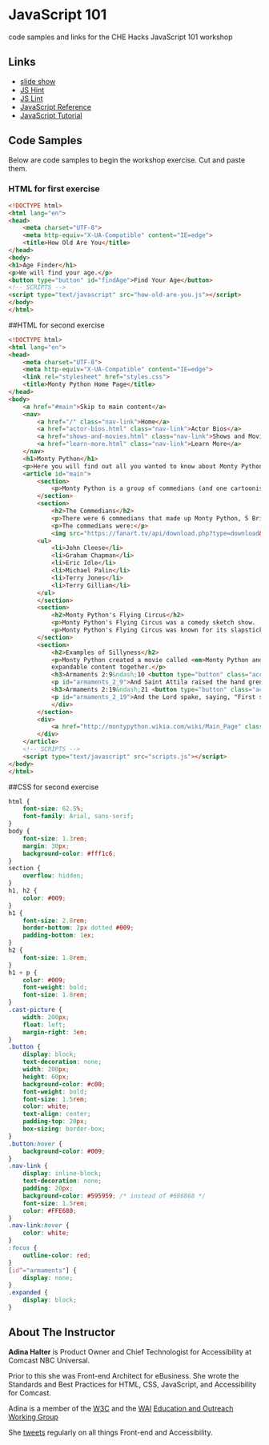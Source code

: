 # JavaScript 101

code samples and links for the CHE Hacks JavaScript 101 workshop

## Links

* [slide show](https://github.com/CHEhacks/workshops/blob/master/JS101/JavaScript_101_Workshop.pdf)
* [JS Hint](http://www.css-validator.org/)
* [JS Lint](http://www.jslint.com/)
* [JavaScript Reference](http://www.w3schools.com/jsref/)
* [JavaScript Tutorial](http://www.w3schools.com/js/default.asp)

## Code Samples

Below are code samples to begin the workshop exercise.  Cut and paste them.

### HTML for first exercise
```html
<!DOCTYPE html>
<html lang="en">
<head>
	<meta charset="UTF-8">
	<meta http-equiv="X-UA-Compatible" content="IE=edge">
	<title>How Old Are You</title>
</head>
<body>
<h1>Age Finder</h1>
<p>We will find your age.</p>
<button type="button" id="findAge">Find Your Age</button>
<!-- SCRIPTS -->
<script type="text/javascript" src="how-old-are-you.js"></script>
</body>
</html>
```

##HTML for second exercise
```html
<!DOCTYPE html>
<html lang="en">
<head>
	<meta charset="UTF-8">
	<meta http-equiv="X-UA-Compatible" content="IE=edge">
	<link rel="stylesheet" href="styles.css">
	<title>Monty Python Home Page</title>
</head>
<body>
	<a href="#main">Skip to main content</a>
	<nav>
		<a href="/" class="nav-link">Home</a>
		<a href="actor-bios.html" class="nav-link">Actor Bios</a>
		<a href="shows-and-movies.html" class="nav-link">Shows and Movies</a>
		<a href="learn-more.html" class="nav-link">Learn More</a>
	</nav>
	<h1>Monty Python</h1>
	<p>Here you will find out all you wanted to know about Monty Python!</p>
	<article id="main">
		<section>
			<p>Monty Python is a group of commedians (and one cartoonist) who created the British television show called <em>Monty Python's Flying Circus</em>.  Later they branched out into movies as well.</p>
		</section>
		<section>
			<h2>The Commedians</h2>
			<p>There were 6 commedians that made up Monty Python, 5 Brits and one American.</p>
			<p>The commedians were:</p>
			<img src="https://fanart.tv/api/download.php?type=download&image=47066&section=2" alt="picture of the cast" class="cast-picture">
		<ul>
			<li>John Cleese</li>
			<li>Graham Chapman</li>
			<li>Eric Idle</li>
			<li>Michael Palin</li>
			<li>Terry Jones</li>
			<li>Terry Gilliam</li>
		</ul>
		</section>
		<section>
			<h2>Monty Python's Flying Circus</h2>
			<p>Monty Python's Flying Circus was a comedy sketch show.  It first aired on the <a href="http://www.bbc.com/tv">BBC</a> in 1969.</p>
			<p>Monty Python's Flying Circus was known for its slapstick humor, sight gags, risque innuendos, and strange animation sequences.</p>
		</section>
		<section>
			<h2>Examples of Sillyness</h2>
			<p>Monty Python created a movie called <em>Monty Python and the Holy Grail</em>.  In it they had to blow up a killer rabbit by using the Holy Hand Grenade of Antioch.  They consulted <em>The Book of Armaments</em> to help them.</p>
			expandable content together.</p>
			<h3>Armaments 2:9&ndash;10 <button type="button" class="accordion-control" data-controls="armaments_2_9">Expand</button></h3>
			<p id="armaments_2_9">And Saint Attila raised the hand grenade up on high, saying, "O Lord, bless this thy hand grenade, that with it thou mayst blow thine enemies to tiny bits, in thy mercy." And the Lord did grin. And the people did feast upon the lambs, and sloths, and carp, and anchovies, and orangutans, and breakfast cereals, and fruit bats, and large chu&hellip;</p>
			<h3>Armaments 2:19&ndash;21 <button type="button" class="accordion-control" data-controls="armaments_2_19">Expand</button></h3>
			<p id="armaments_2_19">And the Lord spake, saying, "First shalt thou take out the Holy Pin. Then shalt thou count to three, no more, no less. Three shall be the number thou shalt count, and the number of the counting shall be three. Four shalt thou not count, neither count thou two, excepting that thou then proceed to three. Five is right out. Once the number three, being the third number, be reached, then lobbest thou thy Holy Hand Grenade of Antioch towards thy foe, who, being naughty in My sight, shall snuff it.</p>
			</div>
		</section>
		<div>
			<a href="http://montypython.wikia.com/wiki/Main_Page" class="button">Find out more</a>
		</div>
	</article>
	<!-- SCRIPTS -->
	<script type="text/javascript" src="scripts.js"></script>
</body>
</html>
```

##CSS for second exercise
```css
html {
    font-size: 62.5%;
    font-family: Arial, sans-serif;
}
body {
    font-size: 1.3rem;
    margin: 30px;
    background-color: #fff1c6;
}
section {
    overflow: hidden;
}
h1, h2 {
    color: #009;
}
h1 {
    font-size: 2.8rem;
    border-bottom: 2px dotted #009;
    padding-bottom: 1ex;
}
h2 {
    font-size: 1.8rem;
}
h1 + p {
    color: #009;
    font-weight: bold;
    font-size: 1.8rem;
}
.cast-picture {
    width: 200px;
    float: left;
    margin-right: 3em;
}
.button {
    display: block;
    text-decoration: none;
    width: 200px;
    height: 60px;
    background-color: #c00;
    font-weight: bold;
    font-size: 1.5rem;
    color: white;
    text-align: center;
    padding-top: 20px;
    box-sizing: border-box;
}
.button:hover {
    background-color: #009;
}
.nav-link {
    display: inline-block;
    text-decoration: none;
    padding: 20px;
    background-color: #595959; /* instead of #686868 */
    font-size: 1.5rem;
    color: #FFE680;
}
.nav-link:hover {
    color: white;
}
:focus {
    outline-color: red;
}
[id^="armaments"] {
    display: none;
}
.expanded {
    display: block;
}
```

## About The Instructor

**Adina Halter** is Product Owner and Chief Technologist for Accessibility at Comcast NBC Universal.

Prior to this she was Front-end Architect for eBusiness.  She wrote the Standards and Best Practices for HTML, CSS, JavaScript, and Accessibility for Comcast.

Adina is a member of the [W3C](http://www.w3.org/) and the [WAI](http://www.w3.org/WAI/) [Education and Outreach Working Group](http://www.w3.org/WAI/EO/)

She [tweets](https://twitter.com/haltersweb) regularly on all things Front-end and Accessibility.
